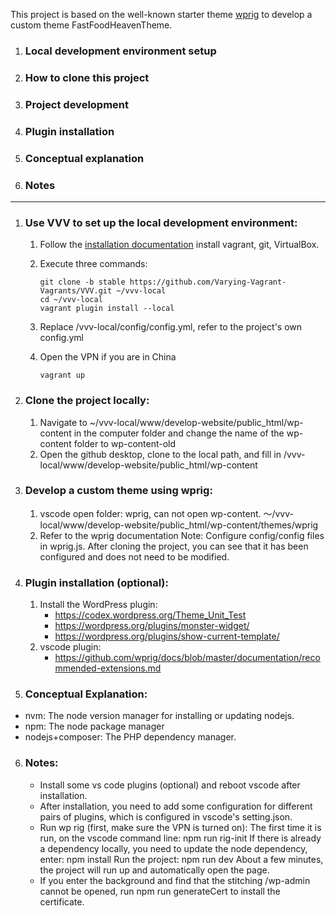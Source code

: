 This project is based on the well-known starter theme [wprig](https://github.com/wprig/wprig) to develop a custom theme FastFoodHeavenTheme.


1. ### Local development environment setup

2. ### How to clone this project

3. ### Project development

4. ### Plugin installation

5. ### Conceptual explanation

6. ### Notes

---
   

1. ### Use VVV to set up the local development environment:

   1. Follow the [installation documentation](https://varyingvagrantvagrants.org/) install vagrant, git, VirtualBox.

   2. Execute three commands:

      ```
      git clone -b stable https://github.com/Varying-Vagrant-Vagrants/VVV.git ~/vvv-local
      cd ~/vvv-local
      vagrant plugin install --local
      ```

   3. Replace /vvv-local/config/config.yml, refer to the project's own config.yml

   4. Open the VPN if you are in China

      ```
      vagrant up
      ```

2. ### Clone the project locally:

   1. Navigate to ~/vvv-local/www/develop-website/public_html/wp-content in the computer folder and change the name of the wp-content folder to wp-content-old
   2. Open the github desktop, clone to the local path, and fill in /vvv-local/www/develop-website/public_html/wp-content

3. ### Develop a custom theme using wprig:

   1. vscode open folder: wprig, can not open wp-content.
      ～/vvv-local/www/develop-website/public_html/wp-content/themes/wprig
   2. Refer to the wprig documentation
      Note: Configure config/config files in wprig.js. After cloning the project, you can see that it has been configured and does not need to be modified.

4. ### Plugin installation (optional):

   1. Install the WordPress plugin:
      - https://codex.wordpress.org/Theme_Unit_Test
      - https://wordpress.org/plugins/monster-widget/
      - https://wordpress.org/plugins/show-current-template/
   2. vscode plugin:
      - https://github.com/wprig/docs/blob/master/documentation/recommended-extensions.md

5. ### Conceptual Explanation:

  - nvm: The node version manager for installing or updating nodejs.
  - npm: The node package manager
  - nodejs+composer: The PHP dependency manager.

6. ### Notes:

   - Install some vs code plugins (optional) and reboot vscode after installation.
   - After installation, you need to add some configuration for different pairs of plugins, which is configured in vscode's setting.json.
   - Run wp rig (first, make sure the VPN is turned on):
     The first time it is run, on the vscode command line: npm run rig-init
     If there is already a dependency locally, you need to update the node dependency, enter: npm install
     Run the project: npm run dev About a few minutes, the project will run up and automatically open the page.
   - If you enter the background and find that the stitching /wp-admin cannot be opened, run npm run generateCert to install the certificate.

